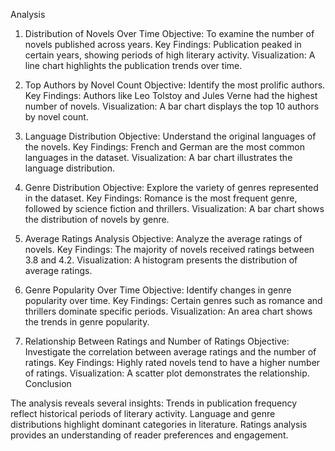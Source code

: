 Analysis

1. Distribution of Novels Over Time
Objective: To examine the number of novels published across years.
Key Findings: Publication peaked in certain years, showing periods of high literary activity.
Visualization: A line chart highlights the publication trends over time.

2. Top Authors by Novel Count
Objective: Identify the most prolific authors.
Key Findings: Authors like Leo Tolstoy and Jules Verne had the highest number of novels.
Visualization: A bar chart displays the top 10 authors by novel count.

3. Language Distribution
Objective: Understand the original languages of the novels.
Key Findings: French and German are the most common languages in the dataset.
Visualization: A bar chart illustrates the language distribution.

4. Genre Distribution
Objective: Explore the variety of genres represented in the dataset.
Key Findings: Romance is the most frequent genre, followed by science fiction and thrillers.
Visualization: A bar chart shows the distribution of novels by genre.

5. Average Ratings Analysis
Objective: Analyze the average ratings of novels.
Key Findings: The majority of novels received ratings between 3.8 and 4.2.
Visualization: A histogram presents the distribution of average ratings.

6. Genre Popularity Over Time
Objective: Identify changes in genre popularity over time.
Key Findings: Certain genres such as romance and thrillers dominate specific periods.
Visualization: An area chart shows the trends in genre popularity.

7. Relationship Between Ratings and Number of Ratings
Objective: Investigate the correlation between average ratings and the number of ratings.
Key Findings: Highly rated novels tend to have a higher number of ratings.
Visualization: A scatter plot demonstrates the relationship.
Conclusion

The analysis reveals several insights:
Trends in publication frequency reflect historical periods of literary activity.
Language and genre distributions highlight dominant categories in literature.
Ratings analysis provides an understanding of reader preferences and engagement.